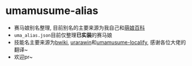 # umamusume-alias
- 赛马娘别名整理, 目前别名的主要来源为我自己和[萌娘百科](https://zh.moegirl.org.cn/%E8%B5%9B%E9%A9%AC%E5%A8%98_Pretty_Derby/%E6%88%90%E5%8F%A5%E4%B8%8E%E6%A2%97#角色外号)
- `uma_alias.json`目前仅整理**已实装**的赛马娘
- 技能名主要来源为[bwiki](https://wiki.biligame.com/umamusume), [urarawin](https://urarawin.com/)和[umamusume-localify](https://gitee.com/Minami_Chiwa/umamusume-localify), 感谢各位大佬的翻译~
- 欢迎pr~
